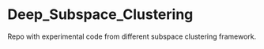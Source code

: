 # Deep_Subspace_Clustering
Repo with experimental code from different subspace clustering framework.
